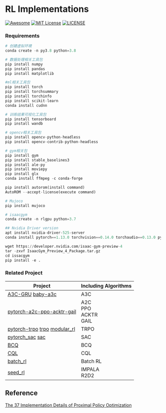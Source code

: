 # RL Implementations

[![Awesome](https://awesome.re/badge.svg)](https://awesome.re) [![MIT License](https://img.shields.io/badge/license-Apache-green.svg)](https://opensource.org/licenses/MIT) [![LICENSE](https://img.shields.io/badge/license-Anti%20996-blue.svg)](https://github.com/996icu/996.ICU/blob/master/LICENSE)



### Requirements

```python
# 创建虚拟环境
conda create -n py3.8 python=3.8

# 数据处理相关工具包
pip install numpy
pip install pandas
pip install matplotlib

#ml相关工具包
pip install torch
pip install torchsummary
pip install torchinfo
pip install scikit-learn
conda install cudnn

# 训练结果可视化工具包
pip install tensorboard
pip install wandb

# opencv相关工具包
pip install opencv-python-headless
pip install opencv-contrib-python-headless

# gym相关包
pip install gym
pip install stable_baselines3
pip install ale-py
pip install moviepy
pip install glx
conda install ffmpeg -c conda-forge

pip install autorom(install command)
AutoROM --accept-license(execute command)

# Mujoco
pip install mujoco

# isaacgym
conda create -n rlgpu python=3.7

## Nvidia Driver version
apt install nvidia-driver-525-server
conda install pytorch==1.13.0 torchvision==0.14.0 torchaudio==0.13.0 pytorch-cuda=11.7 -c pytorch -c nvidia

wget https://developer.nvidia.com/isaac-gym-preview-4
tar -zxvf IsaacGym_Preview_4_Package.tar.gz
cd issacgym
pip install -e .
```



### Related Project

| Project                                                      | Including Algorithms              |
| ------------------------------------------------------------ | --------------------------------- |
| [A3C-GRU](https://github.com/pranz24/A3C-GRU) [baby-a3c](https://github.com/greydanus/baby-a3c) | A3C                               |
| [pytorch-a2c-ppo-acktr-gail](https://github.com/ikostrikov/pytorch-a2c-ppo-acktr-gail) | A2C<br />PPO<br />ACKTR<br />GAIL |
| [pytorch-trpo](https://github.com/ikostrikov/pytorch-trpo) [trpo](https://github.com/pat-coady/trpo) [modular_rl](https://github.com/joschu/modular_rl) | TRPO                              |
| [pytorch_sac](https://github.com/denisyarats/pytorch_sac) [sac](https://github.com/haarnoja/sac) | SAC                               |
| [BCQ](https://github.com/sfujim/BCQ)                         | BCQ                               |
| [CQL](https://github.com/aviralkumar2907/CQL)                | CQL                               |
| [batch_rl](https://github.com/google-research/batch_rl)      | Batch RL                          |
| [seed_rl](https://github.com/google-research/seed_rl)        | IMPALA<br />R2D2                  |



## Reference

[The 37 Implementation Details of Proximal Policy Optimization](https://iclr-blog-track.github.io/2022/03/25/ppo-implementation-details/)
